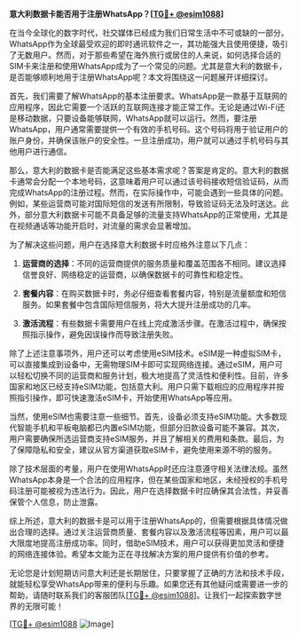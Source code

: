 **意大利数据卡能否用于注册WhatsApp？[[TG💪+ @esim1088](https://t.me/s/esim1088)]**

在当今全球化的数字时代，社交媒体已经成为我们日常生活中不可或缺的一部分。WhatsApp作为全球最受欢迎的即时通讯软件之一，其功能强大且使用便捷，吸引了无数用户。然而，对于那些希望在海外旅行或居住的人来说，如何选择合适的SIM卡来注册和使用WhatsApp成为了一个常见的问题。尤其是意大利的数据卡，是否能够顺利地用于注册WhatsApp呢？本文将围绕这一问题展开详细探讨。

首先，我们需要了解WhatsApp的基本注册要求。WhatsApp是一款基于互联网的应用程序，因此它需要一个活跃的互联网连接才能正常工作。无论是通过Wi-Fi还是移动数据，只要设备能够联网，WhatsApp就可以运行。然而，要注册WhatsApp，用户通常需要提供一个有效的手机号码。这个号码将用于验证用户的账户身份，并确保该账户的安全性。一旦注册成功，用户就可以通过手机号码与其他用户进行通信。

那么，意大利的数据卡是否能满足这些基本需求呢？答案是肯定的。意大利的数据卡通常会分配一个本地号码，这意味着用户可以通过该号码接收短信验证码，从而完成WhatsApp的注册过程。然而，在实际操作中，可能会遇到一些具体的问题。例如，某些运营商可能对国际短信的发送有所限制，导致验证码无法及时送达。此外，部分意大利数据卡可能不具备足够的流量支持WhatsApp的正常使用，尤其是在视频通话等功能开启时，对流量的需求会显著增加。

为了解决这些问题，用户在选择意大利数据卡时应格外注意以下几点：

1. **运营商的选择**：不同的运营商提供的服务质量和覆盖范围各不相同。建议选择信誉良好、网络稳定的运营商，以确保数据卡的可靠性和稳定性。
   
2. **套餐内容**：在购买数据卡时，务必仔细查看套餐内容，特别是流量额度和短信服务。如果套餐中包含国际短信服务，将大大提升注册成功的几率。

3. **激活流程**：有些数据卡需要用户在线上完成激活步骤。在激活过程中，确保按照指示操作，避免因误操作而导致注册失败。

除了上述注意事项外，用户还可以考虑使用eSIM技术。eSIM是一种虚拟SIM卡，可以直接集成到设备中，无需物理SIM卡即可实现网络连接。通过eSIM，用户可以轻松切换不同的运营商和服务计划，极大地提高了灵活性和便利性。目前，许多国家和地区已经支持eSIM功能，包括意大利。用户只需下载相应的应用程序并按照指引操作，即可快速激活eSIM卡，开始使用WhatsApp等应用。

当然，使用eSIM也需要注意一些细节。首先，设备必须支持eSIM功能。大多数现代智能手机和平板电脑都已内置eSIM功能，但部分旧款设备可能不兼容。其次，用户需要确保所选运营商支持eSIM服务，并且了解相关的费用和条款。最后，为了保障隐私和安全，建议从官方渠道获取eSIM卡，避免使用来源不明的服务。

除了技术层面的考量，用户在使用WhatsApp时还应注意遵守相关法律法规。虽然WhatsApp本身是一个合法的应用程序，但在某些国家和地区，未经授权的手机号码注册可能被视为违法行为。因此，用户在选择数据卡时应确保其合法性，并妥善保管个人信息，防止泄露。

综上所述，意大利的数据卡是可以用于注册WhatsApp的，但需要根据具体情况做出合理的选择。通过关注运营商质量、套餐内容以及激活流程等因素，用户可以最大限度地提高注册成功率。同时，借助eSIM技术，用户可以获得更加灵活和便捷的网络连接体验。希望本文能为正在寻找解决方案的用户提供有价值的参考。

无论您是计划短期访问意大利还是长期居住，只要掌握了正确的方法和技术手段，就能轻松享受WhatsApp带来的便利与乐趣。如果您还有其他疑问或需要进一步的帮助，请随时联系我们的客服团队[[TG💪+ @esim1088](https://t.me/s/esim1088)]。让我们一起探索数字世界的无限可能！

[[TG💪+ @esim1088](https://t.me/s/esim1088) ![Image](https://i.postimg.cc/4NQfJmqS/Snipaste-2025-05-13-00-14-12.png)]